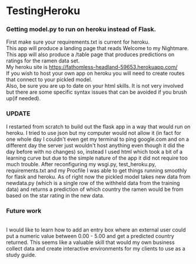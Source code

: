 # TestingHeroku

### Getting model.py to run on heroku instead of Flask. 
First make sure your requirements.txt is current for heroku.
<br>
This app will produce a landing page that reads Welcome to my Nightmare.
<br>
This app will also produce a /table page that produces predictions on ratings for the ramen data set. 
<br>
My heroku site is https://fathomless-headland-59653.herokuapp.com/
<br>
If you wish to host your own app on heroku you will need to create routes that connect to your pickled model.
<br>
Also, be sure you are up to date on your html skills. It is not very involved but there are some specific syntax issues that can be avoided if you brush up(if needed). 
<br>
### UPDATE
I restarted from scratch to build out the flask app in a way that would run on heroku. I tried to use json but my computer would not allow it (in fact  for one whole day I couldn't even get my terminal to ping google.com and on a different day the server just wouldn't host anything even though it did the day before with no changes) so, instead I used html which took a bit of a learning curve but due to the simple nature of the app it did not require too much trouble. After reconfiguring my wsgi.py, test_heroku.py, requirements.txt and my Procfile I was able to get things running smoothly for flask and heroku. As of right now the pickled model takes new data from newdata.py (which is a single row of the withheld data from the training data) and returns a prediction of which country the ramen would be from based on the star rating in the new data. 

### Future work
<br>
I would like to learn how to add an entry box where an external user could put a numeric value between 0.00 - 5.00 and get a predicted country returned. This seems like a valuable skill that would my own business collect data and create interactive environments for my clients to use as a study guide. 

